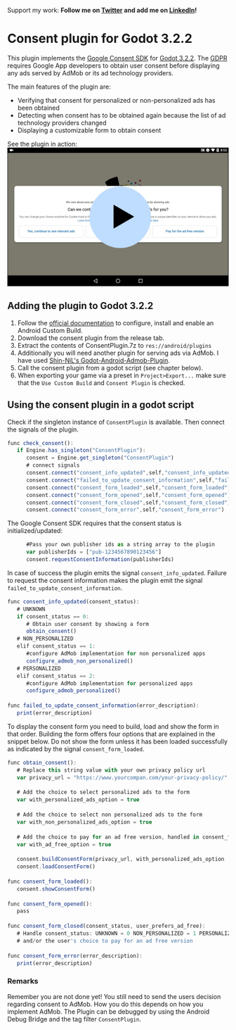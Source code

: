 
Support my work:
**Follow me on [Twitter](https://twitter.com/pascalschwenke) and add me on [LinkedIn](https://www.linkedin.com/public-profile/settings?trk=d_flagship3_profile_self_view_public_profile)!**


# Consent plugin for Godot 3.2.2

This plugin implements the [Google Consent SDK](https://developers.google.com/admob/android/eu-consent/) for [Godot 3.2.2](https://godotengine.org/). The [GDPR](https://gdpr.eu/) requires Google App developers to obtain user consent before displaying any ads served by AdMob or its ad technology providers.

The main features of the plugin are:
* Verifying that consent for personalized or non-personalized ads has been obtained
* Detecting when consent has to be obtained again because the list of ad technology providers changed
* Displaying a customizable form to obtain consent


See the plugin in action:\
[![Demo video](https://github.com/pschw/GodotConsentPlugin/blob/master/thumbnail_mini.jpg?raw=true)](https://youtu.be/PJ2H8ZK8O_w "Demo video")

## Adding the plugin to Godot 3.2.2
1. Follow the [official documentation](https://docs.godotengine.org/en/latest/getting_started/workflow/export/android_custom_build.html) to configure, install and enable an Android Custom Build.
2. Download the consent plugin from the release tab.
3. Extract the contents of ConsentPlugin.7z to `res://android/plugins`
4. Additionally you will need another plugin for serving ads via AdMob. I have used [Shin-NiL's Godot-Android-Admob-Plugin](https://github.com/Shin-NiL/Godot-Android-Admob-Plugin).
5. Call the consent plugin from a godot script (see chapter below).
6. When exporting your game via a preset in `Project>Export...` make sure that the `Use Custom Build` and `Consent Plugin` is checked.

## Using the consent plugin in a godot script
Check if the singleton instance of `ConsentPlugin` is available. Then connect the signals of the plugin.
```javascript
func check_consent():
   if Engine.has_singleton("ConsentPlugin"):
      consent = Engine.get_singleton("ConsentPlugin")
      # connect signals
      consent.connect("consent_info_updated",self,"consent_info_updated")
      consent.connect("failed_to_update_consent_information",self,"failed_to_update_consent_information")
      consent.connect("consent_form_loaded",self,"consent_form_loaded")
      consent.connect("consent_form_opened",self,"consent_form_opened")
      consent.connect("consent_form_closed",self,"consent_form_closed")
      consent.connect("consent_form_error",self,"consent_form_error")
```
The Google Consent SDK requires that the consent status is initialized/updated:
```javascript
      #Pass your own publisher ids as a string array to the plugin
      var publisherIds = ["pub-1234567890123456"]
      consent.requestConsentInformation(publisherIds)
```
In case of success the plugin emits the signal `consent_info_updated`. Failure to request the consent information makes the plugin emit the signal `failed_to_update_consent_information`.
```javascript
func consent_info_updated(consent_status):
   # UNKNOWN
   if consent_status == 0:
      # Obtain user consent by showing a form
      obtain_consent()
   # NON_PERSONALIZED
   elif consent_status == 1:
      #configure AdMob implementation for non personalized apps
      configure_admob_non_personalized()
   # PERSONALIZED
   elif consent_status == 2:
      #configure AdMob implementation for personalized apps
      configure_admob_personalized()

func failed_to_update_consent_information(error_description):
   print(error_description)
```

To display the consent form you need to build, load and show the form in that order.
Building the form offers four options that are explained in the snippet below. Do not show the form unless it has been loaded successfully as indicated by the signal `consent_form_loaded`.
```javascript
func obtain_consent():
   # Replace this string value with your own privacy policy url
   var privacy_url = "https://www.yourcompan.com/your-privacy-policy/"

   # Add the choice to select personalized ads to the form
   var with_personalized_ads_option = true

   # Add the choice to select non personalized ads to the form
   var with_non_personalized_ads_option = true

   # Add the choice to pay for an ad free version, handled in consent_form_closed
   var with_ad_free_option = true

   consent.buildConsentForm(privacy_url, with_personalized_ads_option , with_non_personalized_ads_option , ad_free_option)
   consent.loadConsentForm()

func consent_form_loaded():
   consent.showConsentForm()

func consent_form_opened():
   pass

func consent_form_closed(consent_status, user_prefers_ad_free):
   # Handle consent_status: UNKNOWN = 0 NON_PERSONALIZED = 1 PERSONALIZED = 2
   # and/or the user's choice to pay for an ad free version

func consent_form_error(error_description):
   print(error_description)
```

### Remarks
Remember you are not done yet! You still need to send the users decision regarding consent to AdMob. How you do this depends on how you implement AdMob.
The Plugin can be debugged by using the Android Debug Bridge and the tag filter `ConsentPlugin`.